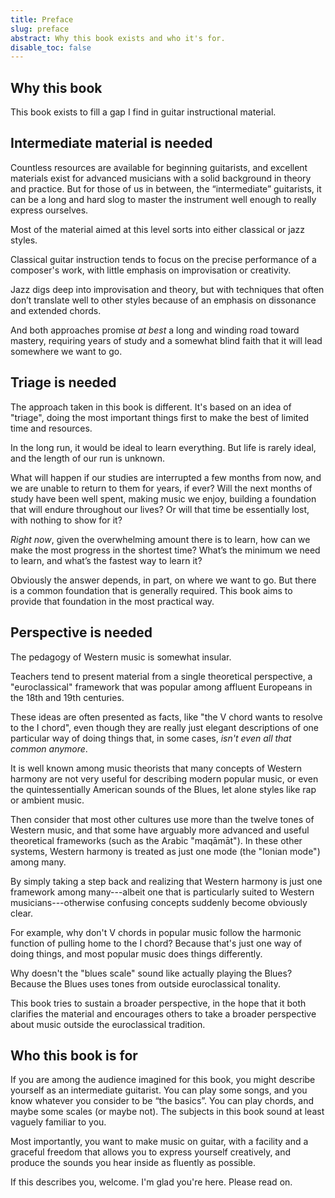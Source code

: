 ```yaml
---
title: Preface
slug: preface
abstract: Why this book exists and who it's for.
disable_toc: false
---
```


## Why this book

This book exists to fill a gap I find in guitar instructional material. 

## Intermediate material is needed

Countless resources are available for beginning guitarists, 
and excellent materials exist for advanced musicians with a solid background in theory and practice.
But for those of us in between, 
the “intermediate” guitarists, 
it can be a long and hard slog to master the instrument well enough to really express ourselves. 

Most of the material aimed at this level sorts into either classical or jazz styles. 

Classical guitar instruction tends to focus on the precise performance of a composer's work, 
with little emphasis on improvisation or creativity. 

Jazz digs deep into improvisation and theory, 
but with techniques that often don’t translate well to other styles because of an emphasis on dissonance and extended chords. 

And both approaches promise *at best* a long and winding road toward mastery, 
requiring years of study and a somewhat blind faith that it will lead somewhere we want to go. 

## Triage is needed

The approach taken in this book is different.
It's based on an idea of "triage",
doing the most important things first to make the best of limited time and resources.

In the long run, 
it would be ideal to learn everything.
But life is rarely ideal,
and the length of our run is unknown.

What will happen if our studies are interrupted a few months from now,
and we are unable to return to them for years,
if ever?
Will the next months of study have been well spent,
making music we enjoy,
building a foundation that will endure throughout our lives?
Or will that time be essentially lost, 
with nothing to show for it?

*Right now*, 
given the overwhelming amount there is to learn, 
how can we make the most progress in the shortest time? 
What’s the minimum we need to learn, 
and what’s the fastest way to learn it?

Obviously the answer depends,
in part,
on where we want to go.
But there is a common foundation that is generally required.
This book aims to provide that foundation in the most practical way. 

## Perspective is needed

The pedagogy of Western music is somewhat insular.

Teachers tend to present material from a single theoretical perspective,
a "euroclassical" framework that was popular among affluent Europeans in the 18th and 19th centuries.

These ideas are often presented as facts,
like "the V chord wants to resolve to the I chord",
even though they are really just elegant descriptions of one particular way of doing things that,
in some cases,
*isn't even all that common anymore*.

It is well known among music theorists that many concepts of Western harmony are not very useful for describing modern popular music,
or even the quintessentially American sounds of the Blues,
let alone styles like rap or ambient music.

Then consider that most other cultures use more than the twelve tones of Western music,
and that some have arguably more advanced and useful theoretical frameworks
(such as the Arabic "maqāmāt").
In these other systems,
Western harmony is treated as just one mode (the "Ionian mode") among many.

By simply taking a step back and realizing that Western harmony is just one framework among many---albeit 
one that is particularly suited to Western musicians---otherwise 
confusing concepts suddenly become obviously clear.

For example,
why don't V chords in popular music follow the harmonic function of pulling home to the I chord?
Because that's just one way of doing things,
and most popular music does things differently.

Why doesn't the "blues scale" sound like actually playing the Blues?
Because the Blues uses tones from outside euroclassical tonality.

This book tries to sustain a broader perspective,
in the hope that it both clarifies the material
and encourages others to take a broader perspective about music outside the euroclassical tradition.

## Who this book is for

If you are among the audience imagined for this book, 
you might describe yourself as an intermediate guitarist. 
You can play some songs, and you know whatever you consider to be “the basics”. 
You can play chords, and maybe some scales (or maybe not). 
The subjects in this book sound at least vaguely familiar to you.

Most importantly, you want to make music on guitar, 
with a facility and a graceful freedom that allows you to express yourself creatively,
and produce the sounds you hear inside as fluently as possible. 

If this describes you, welcome.
I'm glad you're here.
Please read on.
